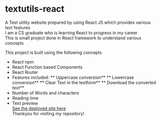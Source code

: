 # textutils-react
A Text utility website prepared by using React JS which provides various text features<br />
I am a CS graduate who is learning React to progress in my career<br />
This is small project done in React framework to understand various concepts<br />

This project is built using the following concepts

* React npm
* React Function based Components
* React Router
* Features included:
  ** Uppercase conversion**
  ** Lowercase conversion**
  ** Clear Text in the textform**
  ** Download the converted text**
* Number of Words and characters
* Reading time
* Text preview<br />
[See the deployed site here](https://textutils-react-bharathkumar-18.netlify.app/)<br />
Thankyou for visiting my repository!
